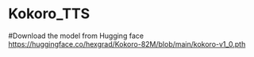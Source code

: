 # Kokoro_TTS

#Download the model from Hugging face
https://huggingface.co/hexgrad/Kokoro-82M/blob/main/kokoro-v1_0.pth
